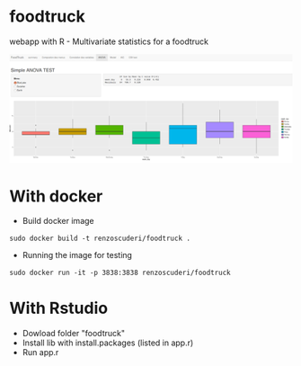 # foodtruck
webapp with R - Multivariate statistics for a foodtruck

![Alt text](foodtruck/exemple)

# With docker
- Build docker image

```
sudo docker build -t renzoscuderi/foodtruck .
```

- Running the image for testing 

```
sudo docker run -it -p 3838:3838 renzoscuderi/foodtruck
```

# With Rstudio
- Dowload folder "foodtruck"
- Install lib with install.packages (listed in app.r)
- Run app.r
